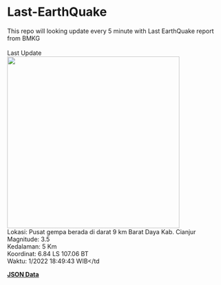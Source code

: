 # Last-EarthQuake
This repo will looking update every 5 minute with Last EarthQuake report from BMKG
<br>
<br>
Last Update
<br>
<img src="https://ews.bmkg.go.id/TEWS/data/20221123184943.mmi.jpg" width="400"/>
<br>
Lokasi: Pusat gempa berada di darat 9 km Barat Daya Kab. Cianjur <br>
Magnitude: 3.5 <br>
Kedalaman: 5 Km <br>
Koordinat: 6.84 LS 107.06 BT <br>
Waktu: 1/2022 18:49:43 WIB</td <br>

<a href="./data/data.json">**JSON Data**</a>
